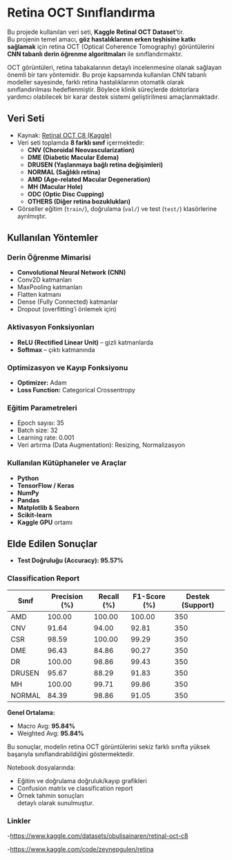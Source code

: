 # Retina OCT Sınıflandırma

Bu projede kullanılan veri seti, **Kaggle Retinal OCT Dataset**’tir.  
Bu projenin temel amacı, **göz hastalıklarının erken teşhisine katkı sağlamak**  için retina OCT (Optical Coherence Tomography) görüntülerini  **CNN tabanlı derin öğrenme algoritmaları** ile sınıflandırmaktır. 

OCT görüntüleri, retina tabakalarının detaylı incelenmesine olanak sağlayan önemli bir tanı yöntemidir. Bu proje kapsamında kullanılan CNN tabanlı modeller sayesinde, farklı retina hastalıklarının otomatik olarak sınıflandırılması hedeflenmiştir. Böylece klinik süreçlerde doktorlara yardımcı olabilecek bir karar destek sistemi geliştirilmesi amaçlanmaktadır.

## Veri Seti
- Kaynak: [Retinal OCT C8 (Kaggle)](https://www.kaggle.com/datasets/obulisainaren/retinal-oct-c8)  
- Veri seti toplamda **8 farklı sınıf** içermektedir:  
  - **CNV (Choroidal Neovascularization)**  
  - **DME (Diabetic Macular Edema)**  
  - **DRUSEN (Yaşlanmaya bağlı retina değişimleri)**  
  - **NORMAL (Sağlıklı retina)**  
  - **AMD (Age-related Macular Degeneration)**  
  - **MH (Macular Hole)**  
  - **ODC (Optic Disc Cupping)**  
  - **OTHERS (Diğer retina bozuklukları)**  
- Görseller eğitim (`train/`), doğrulama (`val/`) ve test (`test/`) klasörlerine ayrılmıştır.  

## Kullanılan Yöntemler
### Derin Öğrenme Mimarisi
- **Convolutional Neural Network (CNN)**  
- Conv2D katmanları  
- MaxPooling katmanları  
- Flatten katmanı  
- Dense (Fully Connected) katmanlar  
- Dropout (overfitting’i önlemek için)  

### Aktivasyon Fonksiyonları
- **ReLU (Rectified Linear Unit)** – gizli katmanlarda  
- **Softmax** – çıktı katmanında  

### Optimizasyon ve Kayıp Fonksiyonu
- **Optimizer:** Adam  
- **Loss Function:** Categorical Crossentropy  

### Eğitim Parametreleri
- Epoch sayısı: 35 
- Batch size: 32  
- Learning rate: 0.001  
- Veri artırma (Data Augmentation): Resizing, Normalizasyon  

### Kullanılan Kütüphaneler ve Araçlar
- **Python**  
- **TensorFlow / Keras**  
- **NumPy**  
- **Pandas**  
- **Matplotlib & Seaborn**  
- **Scikit-learn**  
- **Kaggle GPU** ortamı  

## Elde Edilen Sonuçlar

- **Test Doğruluğu (Accuracy): 95.57%**

### Classification Report
| Sınıf   | Precision (%) | Recall (%) | F1-Score (%) | Destek (Support) |
|---------|---------------|------------|--------------|------------------|
| AMD     | 100.00        | 100.00     | 100.00       | 350 |
| CNV     | 91.64         | 94.00      | 92.81        | 350 |
| CSR     | 98.59         | 100.00     | 99.29        | 350 |
| DME     | 96.43         | 84.86      | 90.27        | 350 |
| DR      | 100.00        | 98.86      | 99.43        | 350 |
| DRUSEN  | 95.67         | 88.29      | 91.83        | 350 |
| MH      | 100.00        | 99.71      | 99.86        | 350 |
| NORMAL  | 84.39         | 98.86      | 91.05        | 350 |

**Genel Ortalama:**  
- Macro Avg: **95.84%**  
- Weighted Avg: **95.84%**  

Bu sonuçlar, modelin retina OCT görüntülerini sekiz farklı sınıfta yüksek başarıyla sınıflandırabildiğini göstermektedir.


Notebook dosyalarında:  
- Eğitim ve doğrulama doğruluk/kayıp grafikleri  
- Confusion matrix ve classification report  
- Örnek tahmin sonuçları  
detaylı olarak sunulmuştur.

 ### Linkler
 -https://www.kaggle.com/datasets/obulisainaren/retinal-oct-c8

 
 -https://www.kaggle.com/code/zeynepgulen/retina



